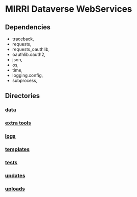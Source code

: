 # MIRRI Dataverse WebServices

## Dependencies 
- traceback, 
- requests,
- requests_oauthlib,
- oauthlib.oauth2,
- json,
- os,
- time,
- logging.config,
- subprocess,



## Directories
### [data](data)
### [extra tools](extra_tools)
### [logs](logs)
### [templates](templates)
### [tests](tests)
### [updates](updates)
### [uploads](uploads)


